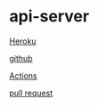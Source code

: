 # api-server

[Heroku](https://basic-api-server-sara.herokuapp.com/)

[github](https://github.com/saraaltayeh/basic-api-server)

[Actions](https://github.com/saraaltayeh/basic-api-server/actions)

[pull request](https://github.com/saraaltayeh/basic-api-server/pull/2)
